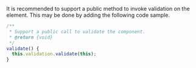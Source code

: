 It is recommended to support a public method to invoke validation on the element. This may be done by adding the following code sample.

```js
/**
 * Support a public call to validate the component.
 * @return {void}
 */
validate() {
  this.validation.validate(this);
}
```
